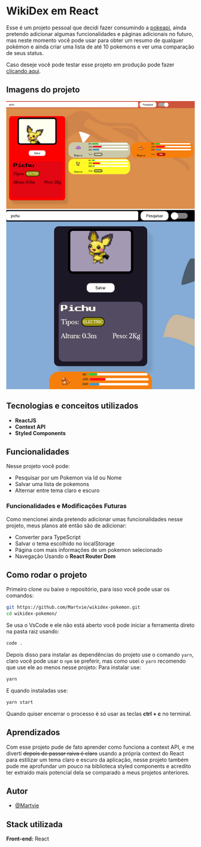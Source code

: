 
# WikiDex em React

Esse é um projeto pessoal que decidi fazer consumindo a [pokeapi](https://pokeapi.co/), ainda pretendo adicionar algumas funcionalidades e páginas adicionais no futuro, mas neste momento você pode usar para obter um resumo de qualquer pokémon e ainda criar uma lista de até 10 pokemons e ver uma comparação de seus status.

Caso deseje você pode testar esse projeto em produção pode fazer [clicando aqui](https://wikidex-pokemon.vercel.app/).

## Imagens do projeto

<p align="center">
<img src="./src/images/screenshot.png">
<img src="./src/images/screenshot1.png">
</p>


## Tecnologias e conceitos utilizados
- **ReactJS**
- **Context API**
- **Styled Components**

## Funcionalidades

Nesse projeto você pode:

- Pesquisar por um Pokemon via Id ou Nome
- Salvar uma lista de pokemons
- Alternar entre tema claro e escuro

### Funcionalidades e Modificações Futuras

Como mencionei ainda pretendo adicionar umas funcionalidades nesse projeto, meus planos até então são de adicionar:
 * Converter para TypeScript
 * Salvar o tema escolhido no localStorage
 * Página com mais informações de um pokemon selecionado
 * Navegação Usando o **React Router Dom**


## Como rodar o projeto

Primeiro clone ou baixe o repositório, para isso você pode usar os comandos:


```bash
git https://github.com/Martvie/wikidex-pokemon.git
cd wikidex-pokemon/

```

Se usa o VsCode e ele não está aberto você pode iniciar a ferramenta direto na pasta raiz usando:
```bash
code .
```
Depois disso para instalar as dependências do projeto use o comando `yarn`, claro você pode usar o `npm` se preferir, mas como usei o `yarn` recomendo que use ele ao menos nesse projeto:
Para instalar use:
```bash
yarn
```
E quando instaladas use:
```bash
yarn start
```
Quando quiser encerrar o processo é só usar as teclas **ctrl + c** no terminal.


    
## Aprendizados

Com esse projeto pude de fato aprender como funciona a context API, e me diverti ~~depois de passar raiva é claro~~ usando a própria context do React para estilizar um tema claro e escuro da aplicação, nesse projeto também pude me aprofundar um pouco na biblioteca styled components e acredito ter extraído mais potencial dela se comparado a meus projetos anteriores.

## Autor

- [@Martvie](https://github.com/Martvie)


## Stack utilizada

**Front-end:** React

